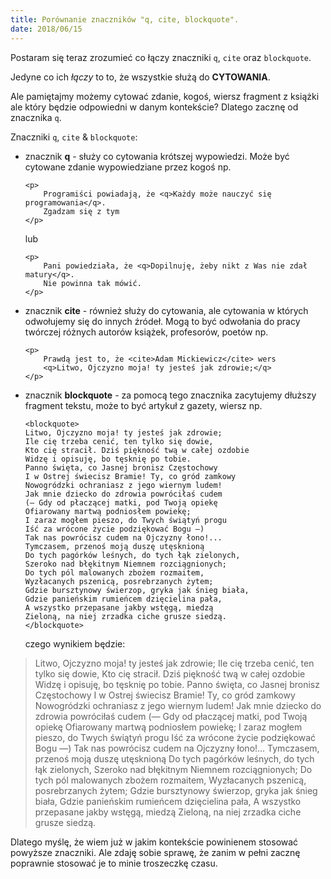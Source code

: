 ```yaml
---
title: Porównanie znaczników "q, cite, blockquote".
date: 2018/06/15
---
```


Postaram się teraz zrozumieć co łączy znaczniki `q`, `cite` oraz `blockquote`.

Jedyne co ich _łączy_ to to, że wszystkie służą do **CYTOWANIA**.

Ale pamiętajmy możemy cytować zdanie, kogoś, wiersz fragment z książki ale który
będzie odpowiedni w danym kontekście? Dlatego zacznę od znacznika `q`.

Znaczniki `q`, `cite` & `blockquote`:

* znacznik **q** - służy co cytowania krótszej wypowiedzi. Może być cytowane
    zdanie wypowiedziane przez kogoś np.

    ```
    <p>
        Programiści powiadają, że <q>Każdy może nauczyć się programowania</q>.
        Zgadzam się z tym
    </p>
    ```

    lub

    ```
    <p>
        Pani powiedziała, że <q>Dopilnuję, żeby nikt z Was nie zdał matury</q>.
        Nie powinna tak mówić.
    </p>

* znacznik **cite** - również służy do cytowania, ale cytowania w których
    odwołujemy się do innych źródeł. Mogą to być odwołania do pracy twórczej
    różnych autorów książek, profesorów, poetów np.

    ```
    <p>
        Prawdą jest to, że <cite>Adam Mickiewicz</cite> wers
        <q>Litwo, Ojczyzno moja! ty jesteś jak zdrowie;</q>
    </p>
    ```

* znacznik **blockquote** - za pomocą tego znacznika zacytujemy dłuższy
    fragment tekstu, może to być artykuł z gazety, wiersz np.

    ```
    <blockquote>
    Litwo, Ojczyzno moja! ty jesteś jak zdrowie;
    Ile cię trzeba cenić, ten tylko się dowie,
    Kto cię stracił. Dziś piękność twą w całej ozdobie
    Widzę i opisuję, bo tęsknię po tobie.
    Panno święta, co Jasnej bronisz Częstochowy
    I w Ostrej świecisz Bramie! Ty, co gród zamkowy
    Nowogródzki ochraniasz z jego wiernym ludem!
    Jak mnie dziecko do zdrowia powróciłaś cudem
    (— Gdy od płaczącej matki, pod Twoją opiekę
    Ofiarowany martwą podniosłem powiekę;
    I zaraz mogłem pieszo, do Twych świątyń progu
    Iść za wrócone życie podziękować Bogu —)
    Tak nas powrócisz cudem na Ojczyzny łono!...
    Tymczasem, przenoś moją duszę utęsknioną
    Do tych pagórków leśnych, do tych łąk zielonych,
    Szeroko nad błękitnym Niemnem rozciągnionych;
    Do tych pól malowanych zbożem rozmaitem,
    Wyzłacanych pszenicą, posrebrzanych żytem;
    Gdzie bursztynowy świerzop, gryka jak śnieg biała,
    Gdzie panieńskim rumieńcem dzięcielina pała,
    A wszystko przepasane jakby wstęgą, miedzą
    Zieloną, na niej zrzadka ciche grusze siedzą.
    </blockquote>
    ```

    czego wynikiem będzie:

<blockquote>
    Litwo, Ojczyzno moja! ty jesteś jak zdrowie;
    Ile cię trzeba cenić, ten tylko się dowie,
    Kto cię stracił. Dziś piękność twą w całej ozdobie
    Widzę i opisuję, bo tęsknię po tobie.
    Panno święta, co Jasnej bronisz Częstochowy
    I w Ostrej świecisz Bramie! Ty, co gród zamkowy
    Nowogródzki ochraniasz z jego wiernym ludem!
    Jak mnie dziecko do zdrowia powróciłaś cudem
    (— Gdy od płaczącej matki, pod Twoją opiekę
    Ofiarowany martwą podniosłem powiekę;
    I zaraz mogłem pieszo, do Twych świątyń progu
    Iść za wrócone życie podziękować Bogu —)
    Tak nas powrócisz cudem na Ojczyzny łono!...
    Tymczasem, przenoś moją duszę utęsknioną
    Do tych pagórków leśnych, do tych łąk zielonych,
    Szeroko nad błękitnym Niemnem rozciągnionych;
    Do tych pól malowanych zbożem rozmaitem,
    Wyzłacanych pszenicą, posrebrzanych żytem;
    Gdzie bursztynowy świerzop, gryka jak śnieg biała,
    Gdzie panieńskim rumieńcem dzięcielina pała,
    A wszystko przepasane jakby wstęgą, miedzą
    Zieloną, na niej zrzadka ciche grusze siedzą.
</blockquote>

Dlatego myślę, że wiem już w jakim kontekście powinienem stosować
powyższe znaczniki. Ale zdaję sobie sprawę, że zanim w pełni zacznę
poprawnie stosować je to minie troszeczkę czasu.
